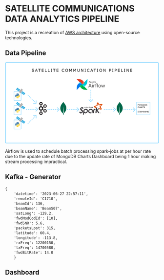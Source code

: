 # SATELLITE COMMUNICATIONS DATA ANALYTICS PIPELINE

This project is a recreation of [AWS architecture](https://aws.amazon.com/blogs/publicsector/creating-satellite-communications-data-analytics-pipelines-aws-serverless-technologies/) using open-source technologies.

## Data Pipeline
![](https://github.com/PrathameshTanavade/Data-Engineering/blob/master/Data-Pipelines/satellite-communications-data-analytics-pipeline/media/figure1.png)


Airflow is used to schedule batch processing spark-jobs at per hour rate due to the update rate of MongoDB Charts Dashboard being 1 hour making stream processing impractical.

## Kafka - Generator
```
{
    'datetime': '2023-06-27 22:57:11', 
    'remoteId': 'C1710',
    'beamId': 136,
    'beamName': 'BeamS07', 
    'satLong': -129.2, 
    'fwdModCodId': [10], 
    'fwdSNR': 5.6, 
    'packetsLost': 315, 
    'latitude': 60.4, 
    'longitude': -113.8, 
    'rxFreq': 12200150, 
    'txFreq': 14700580, 
    'fwdBitRate': 14.0
    }
```

## Dashboard
![]()